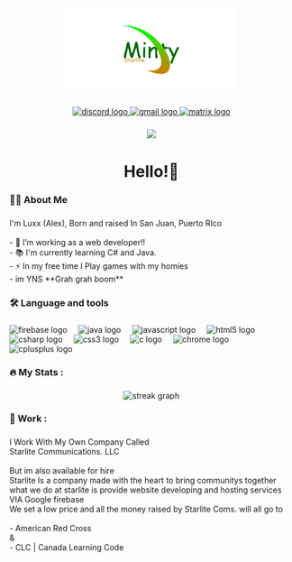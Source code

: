 <div align="center">
  <img height="150" src="https://github.com/Mintybich/mintybich/blob/main/Untitled-1.png?raw=true"  />
</div>

###

<div align="center">
  <a href="https://discord.com/users/1232836812460920872" target="_blank">
    <img src="https://img.shields.io/static/v1?message=Discord&logo=discord&label=&color=7289DA&logoColor=white&labelColor=&style=for-the-badge" height="26" alt="discord logo"  />
  </a>
  <a href="al.vel.guz@gmail.com" target="_blank">
    <img src="https://img.shields.io/static/v1?message=Gmail&logo=gmail&label=&color=D14836&logoColor=white&labelColor=&style=for-the-badge" height="26" alt="gmail logo"  />
  </a>
  <a href="https://cash.app/$El1Albino" target="_blank">
    <img src="https://img.shields.io/static/v1?message=Cashapp&logo=matrix&label=&color=000000&logoColor=black&labelColor=000000&style=for-the-badge" height="26" alt="matrix logo"  />
  </a>
</div>

###

<div align="center">
  <img src="https://visitor-badge.laobi.icu/badge?page_id=Mintybich.Mintybich&right_color=darkgreen"  />
</div>

###

<h1 align="center">Hello!👋</h1>

###

<h3 align="left">👩‍💻  About Me</h3>

###

<p align="left">I'm Luxx (Alex), Born and raised In San Juan, Puerto RIco<br><br>- 🔭 I’m working as a web developer!!<br>- 📚 I'm currently learning C# and Java.<br>- ⚡ In my free time I Play games with my homies<br>- im YNS **Grah grah boom**</p>

###

<h3 align="left">🛠 Language and tools</h3>

###

<div align="left">
  <img src="https://cdn.jsdelivr.net/gh/devicons/devicon/icons/firebase/firebase-plain-wordmark.svg" height="40" alt="firebase logo"  />
  <img width="12" />
  <img src="https://cdn.jsdelivr.net/gh/devicons/devicon/icons/java/java-original.svg" height="40" alt="java logo"  />
  <img width="12" />
  <img src="https://cdn.jsdelivr.net/gh/devicons/devicon/icons/javascript/javascript-original.svg" height="40" alt="javascript logo"  />
  <img width="12" />
  <img src="https://cdn.jsdelivr.net/gh/devicons/devicon/icons/html5/html5-original.svg" height="40" alt="html5 logo"  />
  <img width="12" />
  <img src="https://cdn.jsdelivr.net/gh/devicons/devicon/icons/csharp/csharp-original.svg" height="40" alt="csharp logo"  />
  <img width="12" />
  <img src="https://cdn.jsdelivr.net/gh/devicons/devicon/icons/css3/css3-original.svg" height="40" alt="css3 logo"  />
  <img width="12" />
  <img src="https://cdn.jsdelivr.net/gh/devicons/devicon/icons/c/c-original.svg" height="40" alt="c logo"  />
  <img width="12" />
  <img src="https://cdn.jsdelivr.net/gh/devicons/devicon/icons/chrome/chrome-original.svg" height="40" alt="chrome logo"  />
  <img width="12" />
  <img src="https://cdn.jsdelivr.net/gh/devicons/devicon/icons/cplusplus/cplusplus-original.svg" height="40" alt="cplusplus logo"  />
</div>

###

<h3 align="left">🔥   My Stats :</h3>

###

<div align="center">
  <img src="https://streak-stats.demolab.com?user=Mintybich&locale=en&mode=daily&theme=dark&hide_border=false&border_radius=5&order=3" height="220" alt="streak graph"  />
</div>

###

<h3 align="left">💼 Work :</h3>

###

<p align="left">I Work With My Own Company Called<br>Starlite Communications. LLC<br><br>But im also available for hire<br>Starlite Is a company made with the heart to bring communitys together <br>what we do at starlite is provide website developing and hosting services  VIA Google firebase<br>We set a low price and all the money raised by Starlite Coms. will all go to  <br><br>- American Red Cross<br>&<br>- CLC | Canada Learning Code</p>

###
